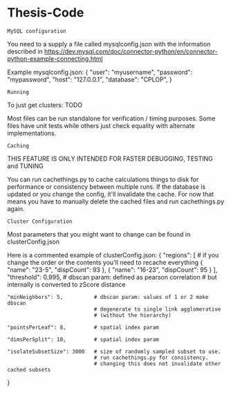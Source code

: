 # Thesis-Code



	MySQL configuration

You need to a supply a file called mysqlconfig.json with the information described in
https://dev.mysql.com/doc/connector-python/en/connector-python-example-connecting.html

Example mysqlconfig.json:
{
  "user": "myusername",
  "password": "mypassword",
  "host": "127.0.0.1",
  "database": "CPLOP",
}





	Running
To just get clusters:
TODO

Most files can be run standalone for verification / timing purposes.
Some files have unit tests while others just check equality with alternate implementations.





	Caching

THIS FEATURE IS ONLY INTENDED FOR FASTER DEBUGGING, TESTING and TUNING

You can run cachethings.py to cache calculations things to disk for performance or consistency between multiple runs. If the database is updated or you change the config, it'll invalidate the cache. For now that means you have to manually delete the cached files and run cachethings.py again.





	Cluster Configuration

Most parameters that you might want to change can be found in clusterConfig.json

Here is a commented example of clusterConfig.json:
{
	"regions": [				# if you change the order or the contents you'll need to recache everything
		{
			"name": "23-5",
			"dispCount": 93
		}, {
			"name": "16-23",
			"dispCount": 95
		}
	],
	"threshold": 0.995,			# dbscan param: defined as pearson correlation
								# but internally is converted to zScore distance

	"minNeighbors": 5,			# dbscan param: values of 1 or 2 make dbscan
								# degenerate to single link agglomerative
								# (without the hierarchy)

	"pointsPerLeaf": 8,			# spatial index param

	"dimsPerSplit": 10,			# spatial index param

	"isolateSubsetSize": 3000	# size of randomly sampled subset to use.
								# run cachethings.py for consistency.
								# changing this does not invalidate other cached subsets
}
